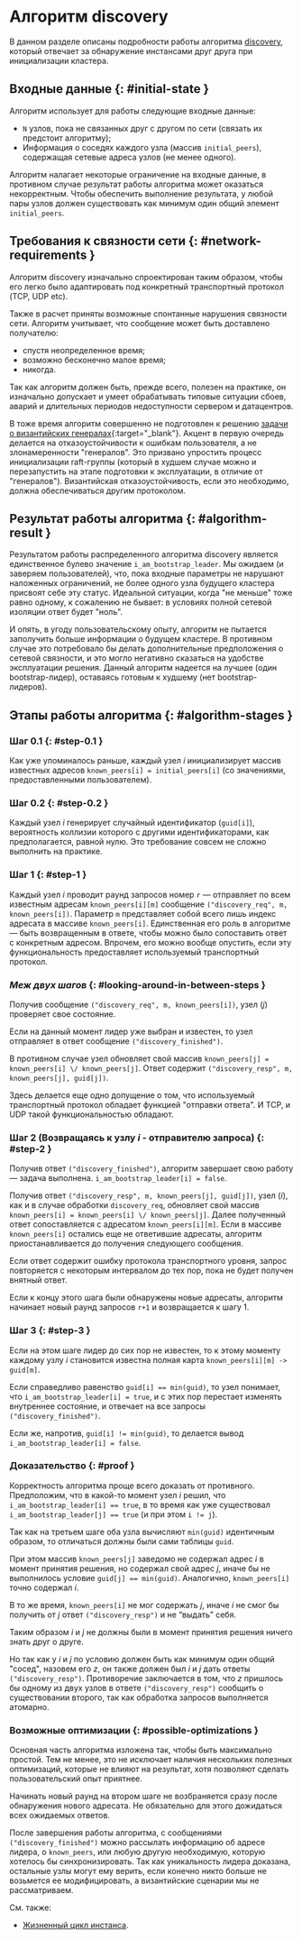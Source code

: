 # Алгоритм discovery
В данном разделе описаны подробности работы алгоритма
[discovery](../overview/glossary.md#discovery), который отвечает за обнаружение
инстансами друг друга при инициализации кластера.

## Входные данные {: #initial-state }
Алгоритм использует для работы следующие входные данные:

- `N` узлов, пока не связанных друг с другом по сети (связать их
  предстоит алгоритму);
- Информация о соседях каждого узла (массив `initial_peers`), содержащая
  сетевые адреса узлов (не менее одного).

Алгоритм налагает некоторые ограничение на входные данные, в противном
случае результат работы алгоритма может оказаться некорректным. Чтобы
обеспечить выполнение результата, у любой пары узлов должен существовать
как минимум один общий элемент `initial_peers`.

## Требования к связности сети {: #network-requirements }

Алгоритм discovery изначально спроектирован таким образом, чтобы его легко было
адаптировать под конкретный транспортный протокол (TCP, UDP etc).

Также в расчет приняты возможные спонтанные нарушения связности сети.
Алгоритм учитывает, что сообщение может быть доставлено получателю:

- спустя неопределенное время;
- возможно бесконечно малое время;
- никогда.

Так как алгоритм должен быть, прежде всего, полезен на практике, он
изначально допускает и умеет обрабатывать типовые ситуации сбоев, аварий
и длительных периодов недоступности сервером и датацентров.

В тоже время алгоритм совершенно не подготовлен к решению [задачи о
византийских
генералах](https://ru.wikipedia.org/wiki/Задача_византийских_генералов){:target="_blank"}.
Акцент в первую очередь делается на отказоустойчивости к ошибкам
пользователя, а не злонамеренности "генералов". Это призвано упростить
процесс инициализации raft-группы (который в худшем случае можно и
перезапустить на этапе подготовки к эксплуатации, в отличие от
"генералов"). Византийская отказоустойчивость, если это необходимо,
должна обеспечиваться другим протоколом.

## Результат работы алгоритма {: #algorithm-result }

Результатом работы распределенного алгоритма discovery является единственное
булево значение `i_am_bootstrap_leader`. Мы ожидаем (и заверяем пользователей),
что, пока входные параметры не нарушают наложенных ограничений, не более
одного узла будущего кластера присвоят себе эту статус. Идеальной ситуации,
когда "не меньше" тоже равно одному, к сожалению не бывает: в условиях полной
сетевой изоляции ответ будет "ноль".

И опять, в угоду пользовательскому опыту, алгоритм не пытается
заполучить больше информации о будущем кластере. В противном случае это
потребовало бы делать дополнительные предположения о сетевой связности,
и это могло негативно сказаться на удобстве эксплуатации решения. Данный
алгоритм надеется на лучшее (один bootstrap-лидер), оставаясь готовым к
худшему (нет bootstrap-лидеров).

## Этапы работы алгоритма {: #algorithm-stages }

### **Шаг 0.1** {: #step-0.1 }

Как уже упоминалось раньше, каждый узел _i_ инициализирует массив
известных адресов `known_peers[i] = initial_peers[i]` (со значениями,
предоставленными пользователем).

### **Шаг 0.2** {: #step-0.2 }

Каждый узел _i_ генерирует случайный идентификатор (`guid[i]`),
вероятность коллизии которого с другими идентификаторами, как
предполагается, равной нулю. Это требование совсем не сложно выполнить
на практике.

### **Шаг 1** {: #step-1 }

Каждый узел _i_ проводит раунд запросов номер `r` — отправляет по всем
известным адресам `known_peers[i][m]` сообщение `("discovery_req", m,
known_peers[i])`. Параметр `m` представляет собой всего лишь индекс
адресата в массиве `known_peers[i]`. Единственная его роль в алгоритме —
быть возвращенным в ответе, чтобы можно было сопоставить ответ с
конкретным адресом. Впрочем, его можно вообще опустить, если эту
функциональность предоставляет используемый транспортный протокол.

### _Меж двух шагов_ {: #looking-around-in-between-steps }

Получив сообщение `("discovery_req", m, known_peers[i])`, узел (_j_)
проверяет свое состояние.

Если на данный момент лидер уже выбран и известен, то узел отправляет в
ответ сообщение `("discovery_finished")`.

В противном случае узел обновляет свой массив `known_peers[j] =
known_peers[i] \/ known_peers[j]`. Ответ содержит `("discovery_resp", m,
known_peers[j], guid[j])`.

Здесь делается еще одно допущение о том, что используемый транспортный
протокол обладает функцией "отправки ответа". И TCP, и UDP такой
функциональностью обладают.

### **Шаг 2** (Возвращаясь к узлу _i_ - отправителю запроса) {: #step-2 }

Получив ответ `("discovery_finished")`, алгоритм завершает свою работу —
задача выполнена. `i_am_bootstrap_leader[i] = false`.

Получив ответ `("discovery_resp", m, known_peers[j], guid[j])`, узел
(_i_), как и в случае обработки `discovery_req`, обновляет свой массив
`known_peers[i] = known_peers[i] \/ known_peers[j]`. Далее полученный
ответ сопоставляется с адресатом `known_peers[i][m]`. Если в массиве
`known_peers[i]` остались еще не ответившие адресаты, алгоритм
приостанавливается до получения следующего сообщения.

Если ответ содержит ошибку протокола транспортного уровня, запрос
повторяется с некоторым интервалом до тех пор, пока не будет получен
внятный ответ.

Если к концу этого шага были обнаружены новые адресаты, алгоритм
начинает новый раунд запросов `r+1` и возвращается к шагу 1.

### **Шаг 3** {: #step-3 }

Если на этом шаге лидер до сих пор не известен, то к этому моменту каждому узлу
_i_ становится известна полная карта `known_peers[i][m] -> guid[m]`.

Если справедливо равенство `guid[i] == min(guid)`, то узел понимает, что
`i_am_bootstrap_leader[i] = true`, и с этих пор перестает изменять
внутреннее состояние, и отвечает на все запросы
`("discovery_finished")`.

Если же, напротив, `guid[i] != min(guid)`, то делается вывод `i_am_bootstrap_leader[i]
= false`.

### Доказательство {: #proof }

Корректность алгоритма проще всего доказать от противного. Предположим,
что в какой-то момент узел _i_ решил, что `i_am_bootstrap_leader[i] ==
true`, в то время как уже существовал `i_am_bootstrap_leader[j] == true`
(и при этом `i != j`).

Так как на третьем шаге оба узла вычисляют `min(guid)` идентичным
образом, то отличаться должны были сами таблицы `guid`.

При этом массив `known_peers[j]` заведомо не содержал адрес _i_ в момент
принятия решения, но содержал свой адрес _j_, иначе бы не выполнилось
условие `guid[j] == min(guid)`. Аналогично, `known_peers[i]` точно
содержал _i_.

В то же время, `known_peers[i]` не мог содержать _j_, иначе _i_ не смог
бы получить от _j_ ответ `("discovery_resp")` и не “выдать” себя.

Таким образом _i_ и _j_ не должны были в момент принятия решения ничего
знать друг о друге.

Но так как у _i_ и _j_ по условию должен быть как минимум один общий
"сосед", назовем его _z_, он также должен был _i_ и _j_ дать ответы
`("discovery_resp")`. Противоречие заключается в том, что _z_ пришлось
бы одному из двух узлов в ответе `("discovery_resp")` сообщить о
существовании второго, так как обработка запросов выполняется атомарно.

### Возможные оптимизации {: #possible-optimizations }

Основная часть алгоритма изложена так, чтобы быть максимально простой.
Тем не менее, это не исключает наличия нескольких полезных оптимизаций,
которые не влияют на результат, хотя позволяют сделать пользовательский
опыт приятнее.

Начинать новый раунд на втором шаге не возбраняется сразу после
обнаружения нового адресата. Не обязательно для этого дожидаться всех
ожидаемых ответов.

После завершения работы алгоритма, с сообщениями
`("discovery_finished")` можно рассылать информацию об адресе лидера, о
`known_peers`, или любую другую необходимую, которую хотелось бы
синхронизировать. Так как уникальность лидера доказана, остальные узлы
могут ему верить, если конечно никто больше не возьмется ее
модифицировать, а византийские сценарии мы не рассматриваем.

См. также:

- [Жизненный цикл инстанса](../architecture/instance_lifecycle.md).
